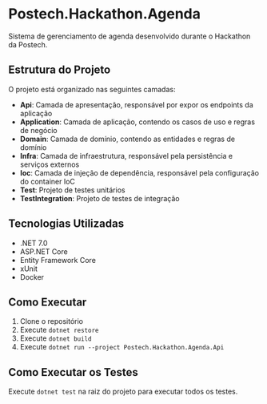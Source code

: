 # Postech.Hackathon.Agenda

Sistema de gerenciamento de agenda desenvolvido durante o Hackathon da Postech.

## Estrutura do Projeto

O projeto está organizado nas seguintes camadas:

- **Api**: Camada de apresentação, responsável por expor os endpoints da aplicação
- **Application**: Camada de aplicação, contendo os casos de uso e regras de negócio
- **Domain**: Camada de domínio, contendo as entidades e regras de domínio
- **Infra**: Camada de infraestrutura, responsável pela persistência e serviços externos
- **Ioc**: Camada de injeção de dependência, responsável pela configuração do container IoC
- **Test**: Projeto de testes unitários
- **TestIntegration**: Projeto de testes de integração

## Tecnologias Utilizadas

- .NET 7.0
- ASP.NET Core
- Entity Framework Core
- xUnit
- Docker

## Como Executar

1. Clone o repositório
2. Execute `dotnet restore`
3. Execute `dotnet build`
4. Execute `dotnet run --project Postech.Hackathon.Agenda.Api`

## Como Executar os Testes

Execute `dotnet test` na raiz do projeto para executar todos os testes.